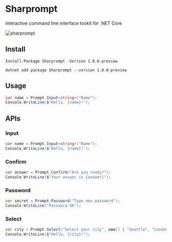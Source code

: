 # Sharprompt
 Interactive command line interface tookit for .NET Core

![sharprompt](https://user-images.githubusercontent.com/1356444/62069893-43812b80-b274-11e9-83d6-150f716ec4bd.gif)

## Install

```
Install-Package Sharprompt -Version 1.0.0-preview
```

```
dotnet add package Sharprompt --version 1.0.0-preview
```

## Usage

```csharp
var name = Prompt.Input<string>("Name");
Console.WriteLine($"Hello, {name}!");
```

## APIs

### Input

```csharp
var name = Prompt.Input<string>("Name");
Console.WriteLine($"Hello, {name}!");
```

### Confirm

```csharp
var answer = Prompt.Confirm("Are you ready?");
Console.WriteLine($"Your answer is {answer}");
```

### Password

```csharp
var secret = Prompt.Password("Type new password");
Console.WriteLine("Password OK");
```

### Select

```csharp
var city = Prompt.Select("Select your city", new[] { "Seattle", "London", "Tokyo" });
Console.WriteLine($"Hello, {city}!");
```